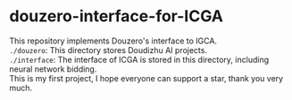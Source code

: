 # douzero-interface-for-ICGA
This repository implements Douzero's interface to IGCA.  
`./douzero`: This directory stores Doudizhu AI projects.  
`./interface`: The interface of ICGA is stored in this directory, including neural network bidding.  
This is my first project, I hope everyone can support a star, thank you very much.
